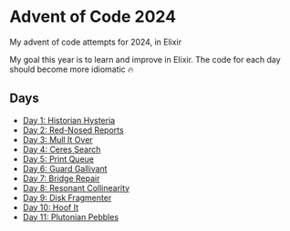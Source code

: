 # Advent of Code 2024

My advent of code attempts for 2024, in Elixir

My goal this year is to learn and improve in Elixir. The code for each day should become more idiomatic 🔥

## Days

- [Day 1: Historian Hysteria](./lib/1historian_hysteria.ex)
- [Day 2: Red-Nosed Reports](./lib/2red_nosed_reports.ex)
- [Day 3: Mull It Over](./lib/3mull_it_over.ex)
- [Day 4: Ceres Search](./lib/4ceres_search.ex)
- [Day 5: Print Queue](./lib/5print_queue.ex)
- [Day 6: Guard Gallivant](./lib/6guard_gallivant.ex)
- [Day 7: Bridge Repair](./lib/7bridge_repair.ex)
- [Day 8: Resonant Collinearity](./lib/8resonant_collinearity.ex)
- [Day 9: Disk Fragmenter](./lib/9disk_fragmenter.ex)
- [Day 10: Hoof It](./lib/10hoof_it.ex)
- [Day 11: Plutonian Pebbles](./lib/11plutonian_pebbles.ex)
